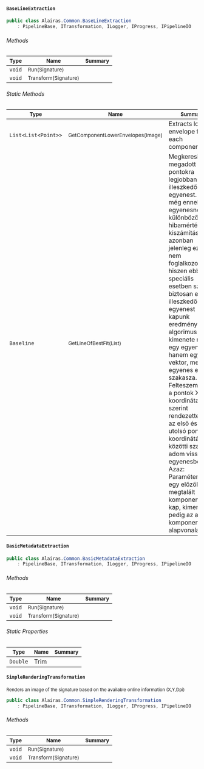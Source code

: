 #### `BaseLineExtraction`

```csharp
public class Alairas.Common.BaseLineExtraction
    : PipelineBase, ITransformation, ILogger, IProgress, IPipelineIO

```

###### Methods

| <sub>Type</sub> | <sub>Name</sub> | <sub>Summary</sub> | 
| ---- | ---- | ---- | 
| `void` | <sub>Run(Signature)</sub> |  | 
| `void` | <sub>Transform(Signature)</sub> |  | 


###### Static Methods

| <sub>Type</sub> | <sub>Name</sub> | <sub>Summary</sub> | 
| ---- | ---- | ---- | 
| `List<List<Point>>` | <sub>GetComponentLowerEnvelopes(Image<Rgba32>)</sub> | Extracts lower envelope for each component | 
| `Baseline` | <sub>GetLineOfBestFit(List<Point>)</sub> | Megkeresi a megadott pontokra legjobban illeszkedő egyenest. Képes még ennek az egyenesnek különböző  hibamértékeinek kiszámítására, azonban jelenleg ezzel nem foglalkozom, hiszen ebben a speciális esetben  szinte biztosan elég jól illeszkedő egyenest kapunk eredményül.  Az algorimus kimenete nem egy egyenes, hanem egy egy vektor, mely az egyenes egy szakasza. Felteszem,  hogy a pontok X koordináta szerint rendezettek, így az első és utolsó pont X koordinátája közötti  szakaszt adom vissza az egyenesből.  Azaz:  Paraméterként egy előzőleg megtalált komponenst kap, kimenete pedig az adott komponens alapvonala. | 


#### `BasicMetadataExtraction`

```csharp
public class Alairas.Common.BasicMetadataExtraction
    : PipelineBase, ITransformation, ILogger, IProgress, IPipelineIO

```

###### Methods

| <sub>Type</sub> | <sub>Name</sub> | <sub>Summary</sub> | 
| ---- | ---- | ---- | 
| `void` | <sub>Run(Signature)</sub> |  | 
| `void` | <sub>Transform(Signature)</sub> |  | 


###### Static Properties

| <sub>Type</sub> | <sub>Name</sub> | <sub>Summary</sub> | 
| ---- | ---- | ---- | 
| `Double` | Trim |  | 


#### `SimpleRenderingTransformation`

<sub>Renders an image of the signature based on the available online information (X,Y,Dpi)</sub>
```csharp
public class Alairas.Common.SimpleRenderingTransformation
    : PipelineBase, ITransformation, ILogger, IProgress, IPipelineIO

```

###### Methods

| <sub>Type</sub> | <sub>Name</sub> | <sub>Summary</sub> | 
| ---- | ---- | ---- | 
| `void` | <sub>Run(Signature)</sub> |  | 
| `void` | <sub>Transform(Signature)</sub> |  | 



